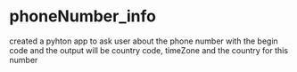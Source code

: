 # phoneNumber_info
created a pyhton app to ask user about the phone number with the begin code and the output will be country code, timeZone and the country for this number
